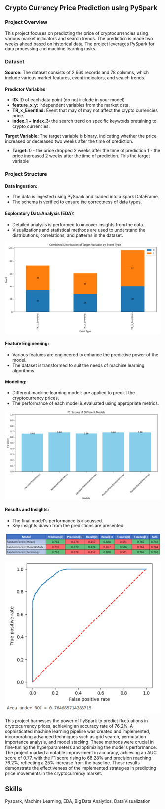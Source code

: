 ## Crypto Currency Price Prediction using PySpark

### Project Overview 
This project focuses on predicting the price of cryptocurrencies using various market indicators and search trends. The prediction is made two weeks ahead based on historical data. The project leverages PySpark for data processing and machine learning tasks.

### Dataset

**Source:** The dataset consists of 2,660 records and 78 columns, which include various market features, event indicators, and search trends.
#### Predictor Variables
- **ID:** ID of each data point (do not include in your model)
- **feature_x_y:** independent variables from the market data.
- **TR_x_EventInd:** Event that may of may not affect the crypto currencies price.
- **index_1 ~ index_3:** the search trend on specific keywords pretaining to crypto currencies.

**Target Variable:** The target variable is binary, indicating whether the price increased or decreased two weeks after the time of prediction.

- **Target:** 0 - the price dropped 2 weeks after the time of prediction 1 - the price increased 2 weeks after the time of prediction. This the target variable

### Project Structure

#### Data Ingestion:
- The data is ingested using PySpark and loaded into a Spark DataFrame.
- The schema is verified to ensure the correctness of data types.

#### Exploratory Data Analysis (EDA):
- Detailed analysis is performed to uncover insights from the data.
- Visualizations and statistical methods are used to understand the distributions, correlations, and patterns in the dataset.

![Target_Distribution](Images/EDA_Target.png)

#### Feature Engineering:
- Various features are engineered to enhance the predictive power of the model.
- The dataset is transformed to suit the needs of machine learning algorithms.

#### Modeling:
- Different machine learning models are applied to predict the cryptocurrency prices.
- The performance of each model is evaluated using appropriate metrics.

![Models](Images/Models.png)

#### Results and Insights:
- The final model's performance is discussed.
- Key insights drawn from the predictions are presented.

![Best Model](Images/Model_Comparison.png)

![ROC](Images/ROC_Curve.png)


This project harnesses the power of PySpark to predict fluctuations in cryptocurrency prices, achieving an accuracy rate of 76.2%. A sophisticated machine learning pipeline was created and implemented, incorporating advanced techniques such as grid search, permutation importance analysis, and model stacking. These methods were crucial in fine-tuning the hyperparameters and optimizing the model's performance. The project marked a notable improvement in accuracy, achieving an AUC score of 0.77, with the F1 score rising to 68.28% and precision reaching 76.2%, reflecting a 25% increase from the baseline. These results demonstrate the effectiveness of the implemented strategies in predicting price movements in the cryptocurrency market.

## Skills
Pyspark, Machine Learning, EDA, Big Data Analytics, Data Visualization
